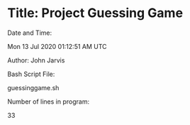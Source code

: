 # Title: Project Guessing Game 

Date and Time: 

Mon 13 Jul 2020 01:12:51 AM UTC

Author:  John Jarvis 

Bash Script File: 

guessinggame.sh 

Number of lines in program: 

33

